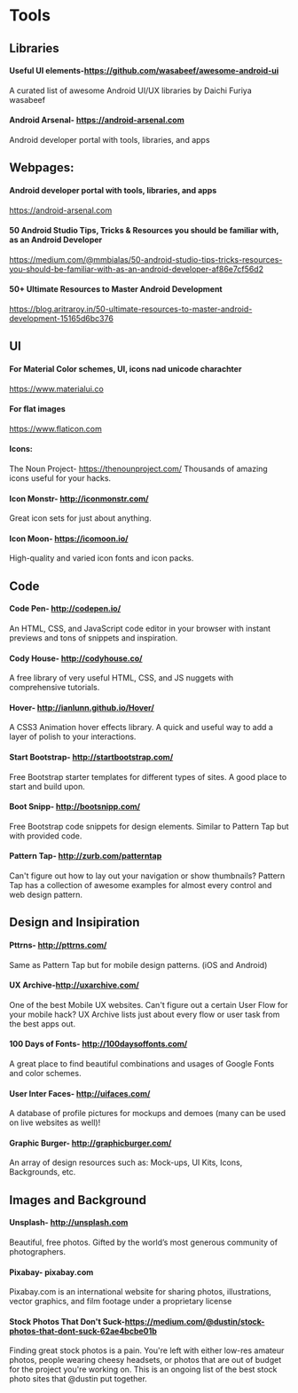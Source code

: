 # Tools

## Libraries 

#### Useful UI elements-https://github.com/wasabeef/awesome-android-ui
A curated list of awesome Android UI/UX libraries by Daichi Furiya wasabeef

#### Android Arsenal- https://android-arsenal.com
Android developer portal with tools, libraries, and apps



## Webpages:

#### Android developer portal with tools, libraries, and apps
https://android-arsenal.com

#### 50 Android Studio Tips, Tricks & Resources you should be familiar with, as an Android Developer
https://medium.com/@mmbialas/50-android-studio-tips-tricks-resources-you-should-be-familiar-with-as-an-android-developer-af86e7cf56d2

#### 50+ Ultimate Resources to Master Android Development
https://blog.aritraroy.in/50-ultimate-resources-to-master-android-development-15165d6bc376


## UI

#### For Material Color schemes, UI, icons nad unicode charachter
https://www.materialui.co

#### For flat images
https://www.flaticon.com

#### Icons:
The Noun Project- https://thenounproject.com/
Thousands of amazing icons useful for your hacks.

#### Icon Monstr- http://iconmonstr.com/
Great icon sets for just about anything.

#### Icon Moon- https://icomoon.io/
High-quality and varied icon fonts and icon packs.


## Code

#### Code Pen- http://codepen.io/
An HTML, CSS, and JavaScript code editor in your browser with instant previews and tons of snippets and inspiration.

#### Cody House- http://codyhouse.co/
A free library of very useful HTML, CSS, and JS nuggets with comprehensive tutorials.

#### Hover- http://ianlunn.github.io/Hover/
A CSS3 Animation hover effects library. A quick and useful way to add a layer of polish to your interactions.

#### Start Bootstrap- http://startbootstrap.com/
Free Bootstrap starter templates for different types of sites. A good place to start and build upon.

#### Boot Snipp- http://bootsnipp.com/
Free Bootstrap code snippets for design elements. Similar to Pattern Tap but with provided code.

#### Pattern Tap- http://zurb.com/patterntap
Can't figure out how to lay out your navigation or show thumbnails? Pattern Tap has a collection of awesome examples for almost every control and web design pattern.


## Design and Insipiration

#### Pttrns- http://pttrns.com/
Same as Pattern Tap but for mobile design patterns. (iOS and Android)

#### UX Archive-http://uxarchive.com/
One of the best Mobile UX websites. Can't figure out a certain User Flow for your mobile hack? UX Archive lists just about every flow or user task from the best apps out.

#### 100 Days of Fonts- http://100daysoffonts.com/
A great place to find beautiful combinations and usages of Google Fonts and color schemes.

#### User Inter Faces- http://uifaces.com/
A database of profile pictures for mockups and demoes (many can be used on live websites as well)!

#### Graphic Burger- http://graphicburger.com/
An array of design resources such as: Mock-ups, UI Kits, Icons, Backgrounds, etc.


## Images and Background

#### Unsplash- http://unsplash.com
Beautiful, free photos.
Gifted by the world’s most generous community of photographers. 

#### Pixabay- pixabay.com
Pixabay.com is an international website for sharing photos, illustrations, vector graphics, and film footage under a proprietary license

#### Stock Photos That Don't Suck-https://medium.com/@dustin/stock-photos-that-dont-suck-62ae4bcbe01b
Finding great stock photos is a pain. You're left with either low-res amateur photos, people wearing cheesy headsets, or photos that are out of budget for the project you're working on. This is an ongoing list of the best stock photo sites that @dustin put together.


